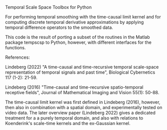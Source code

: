 Temporal Scale Space Toolbox for Python

For performing temporal smoothing with the time-causal limit kernel and
for computing discrete temporal derivative approximations by applying
temporal difference operators to the smoothed data.

This code is the result of porting a subset of the routines in the Matlab
package tempscsp to Python, however, with different interfaces for the functions.

References:

Lindeberg (2022) "A time-causal and time-recursive temporal scale-space representation
of temporal signals and past time", Biological Cybernetics 117 (1-2): 21-59.

Lindeberg (2016) "Time-causal and time-recursive spatio-temporal receptive fields",
Journal of Mathematical Imaging and Vision 55(1): 50-88.

The time-causal limit kernel was first defined in Lindeberg (2016), however,
then also in combination with a spatial domain, and experimentally tested on
video data. The later overview paper (Lindeberg 2022) gives a dedicated treatment
for a a purely temporal domain, and also with relations to Koenderink's scale-time
kernels and the ex-Gaussian kernel.

